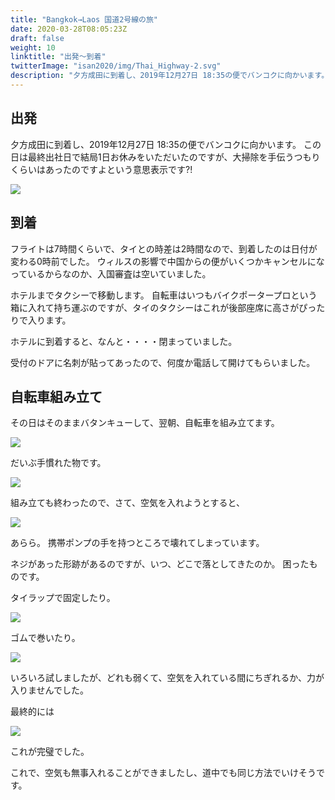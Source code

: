 ```yaml
---
title: "Bangkok→Laos 国道2号線の旅"
date: 2020-03-28T08:05:23Z
draft: false
weight: 10
linktitle: "出発～到着"
twitterImage: "isan2020/img/Thai_Highway-2.svg"
description: "夕方成田に到着し、2019年12月27日 18:35の便でバンコクに向かいます。"
---
```

## 出発

夕方成田に到着し、2019年12月27日 18:35の便でバンコクに向かいます。
この日は最終出社日で結局1日お休みをいただいたのですが、大掃除を手伝うつもりくらいはあったのですよという意思表示です?!

![](../img/img_7867.jpg)

## 到着

フライトは7時間くらいで、タイとの時差は2時間なので、到着したのは日付が変わる0時前でした。
ウィルスの影響で中国からの便がいくつかキャンセルになっているからなのか、入国審査は空いていました。

ホテルまでタクシーで移動します。
自転車はいつもバイクポータープロという箱に入れて持ち運ぶのですが、タイのタクシーはこれが後部座席に高さがぴったりで入ります。

ホテルに到着すると、なんと・・・・閉まっていました。

受付のドアに名刺が貼ってあったので、何度か電話して開けてもらいました。

## 自転車組み立て

その日はそのままバタンキューして、翌朝、自転車を組み立てます。

![](../img/img_7891.jpg)


だいぶ手慣れた物です。

![](../img/img_7892.jpg)

組み立ても終わったので、さて、空気を入れようとすると、

![](../img/img_7893.jpg)

あらら。
携帯ポンプの手を持つところで壊れてしまっています。

ネジがあった形跡があるのですが、いつ、どこで落としてきたのか。
困ったものです。

タイラップで固定したり。

![](../img/img_7894.jpg)

ゴムで巻いたり。

![](../img/img_7895.jpg)

いろいろ試しましたが、どれも弱くて、空気を入れている間にちぎれるか、力が入りませんでした。

最終的には

![](../img/img_7898.jpg)

これが完璧でした。

これで、空気も無事入れることができましたし、道中でも同じ方法でいけそうです。

